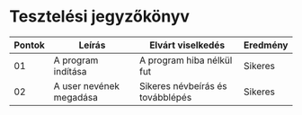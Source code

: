 # Tesztelési jegyzőkönyv

Pontok  |Leírás                                                           |Elvárt viselkedés |Eredmény
-----|-----------------------------------------------------------------|------------------|--------
01   | A program indítása | A program hiba nélkül fut | Sikeres
02   | A user nevének megadása | Sikeres névbeírás és továbblépés | Sikeres 